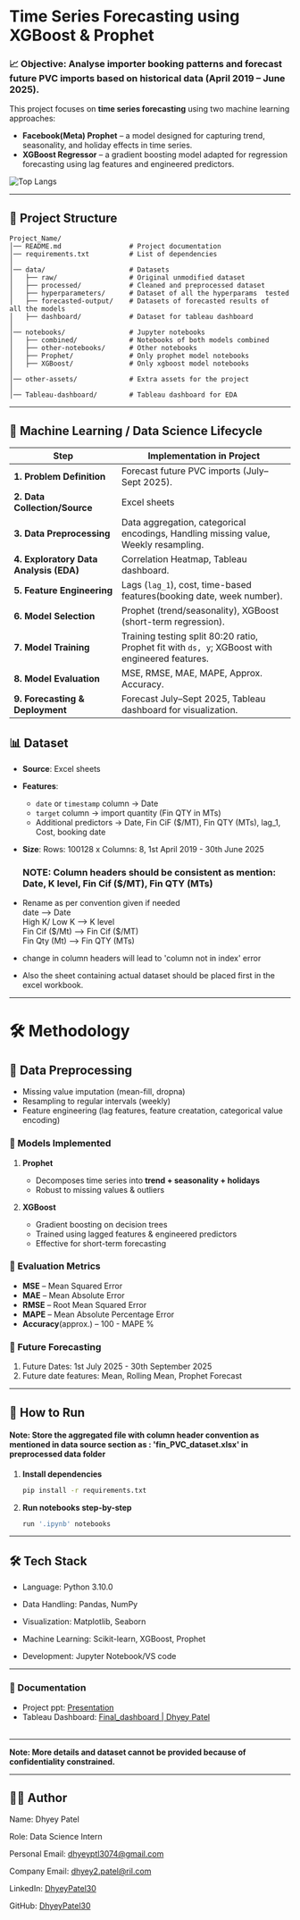 # Time Series Forecasting using XGBoost & Prophet 

### 📈 **Objective**: Analyse importer booking patterns and forecast **future PVC imports** based on historical data (April 2019 – June 2025).

This project focuses on **time series forecasting** using two machine learning approaches:  

- **Facebook(Meta) Prophet** – a model designed for capturing trend, seasonality, and holiday effects in time series.  
- **XGBoost Regressor** – a gradient boosting model adapted for regression forecasting using lag features and engineered predictors.  

![Top Langs](https://github-readme-stats.vercel.app/api/top-langs/?username=DhyeyPatel30&include_repo=Internship-Project&layout=compact&theme=dark&card_width=500&hide_border=false&border_color=30363d&border_radius=12)

---

## 📂 Project Structure

    Project_Name/
    │── README.md                 # Project documentation
    │── requirements.txt          # List of dependencies
    │
    │── data/                     # Datasets
    │   ├── raw/                  # Original unmodified dataset
    │   ├── processed/            # Cleaned and preprocessed dataset
    │   ├── hyperparameters/      # Dataset of all the hyperparams  tested
    │   ├── forecasted-output/    # Datasets of forecasted results of   all the models
    │   ├── dashboard/            # Dataset for tableau dashboard
    │
    │── notebooks/                # Jupyter notebooks
    │   ├── combined/             # Notebooks of both models combined
    │   ├── other-notebooks/      # Other notebooks
    │   ├── Prophet/              # Only prophet model notebooks
    │   ├── XGBoost/              # Only xgboost model notebooks
    │
    │── other-assets/             # Extra assets for the project
    │
    │── Tableau-dashboard/        # Tableau dashboard for EDA

---

## 🔄 Machine Learning / Data Science Lifecycle
| Step                                   | Implementation in Project                                                    |
| -------------------------------------- | ---------------------------------------------------------------------------- |
| **1. Problem Definition**              | Forecast future PVC imports (July–Sept 2025).                                |
| **2. Data Collection/Source**                 | Excel sheets                                          |
| **3. Data Preprocessing**              | Data aggregation, categorical encodings, Handling missing value, Weekly resampling.      |
| **4. Exploratory Data Analysis (EDA)** | Correlation Heatmap, Tableau dashboard.                    |
| **5. Feature Engineering**             | Lags (`lag_1`), cost, time-based features(booking date, week number). |
| **6. Model Selection**                 | Prophet (trend/seasonality), XGBoost (short-term regression).                |
| **7. Model Training**                  | Training testing split 80:20 ratio, Prophet fit with `ds, y`; XGBoost with engineered features.                  |
| **8. Model Evaluation**                | MSE, RMSE, MAE,  MAPE, Approx. Accuracy.                                                             |
| **9. Forecasting & Deployment**        | Forecast July–Sept 2025, Tableau dashboard for visualization.                |

## 📊 Dataset  
- **Source**: Excel sheets 
- **Features**:  
  - `date` or `timestamp` column → Date
  - `target` column → import quantity (Fin QTY in MTs) 
  - Additional predictors → Date, Fin CiF ($/MT), Fin QTY (MTs), lag_1, Cost, booking date
- **Size**: Rows: 100128 x Columns: 8, 1st April 2019 - 30th June 2025

   ### **NOTE: Column headers should be consistent as mention: Date, K level, Fin Cif ($/MT), Fin QTY (MTs)**
- Rename as per convention given if needed<br>
   date --> Date<br>
   High K/ Low K --> K level<br>
   Fin Cif (\$/Mt) --> Fin Cif (\$/MT)<br>
   Fin Qty (Mt) --> Fin QTY (MTs)<br>
- change in column headers will lead to 'column not in index' error 
- Also the sheet containing actual dataset should be placed first in the excel workbook.
---

# 🛠️ Methodology  
## 🔹 Data Preprocessing  
- Missing value imputation (mean-fill, dropna)
- Resampling to regular intervals (weekly)  
- Feature engineering (lag features, feature creatation, categorical value encoding)  

### 🔹 Models Implemented  
1. **Prophet**  
   - Decomposes time series into **trend + seasonality + holidays**  
   - Robust to missing values & outliers  

2. **XGBoost**  
   - Gradient boosting on decision trees  
   - Trained using lagged features & engineered predictors  
   - Effective for short-term forecasting  

### 🔹 Evaluation Metrics 
- **MSE** – Mean Squared Error 
- **MAE** – Mean Absolute Error  
- **RMSE** – Root Mean Squared Error  
- **MAPE** – Mean Absolute Percentage Error 
- **Accuracy**(approx.) – 100 - MAPE % 

### 🔹 Future Forecasting  
   1. Future Dates: 1st July 2025 - 30th September 2025
   2. Future date features: Mean, Rolling Mean, Prophet Forecast
 

 ---
## 🚀 How to Run  

####  **Note: Store the aggregated file with column header convention as mentioned in data source section as : 'fin_PVC_dataset.xlsx' in preprocessed data folder**

1. **Install dependencies**  
   ```bash
   pip install -r requirements.txt
2. **Run notebooks step-by-step**
   ```bash
   run '.ipynb' notebooks 
---

## 🛠️ Tech Stack

- Language: Python 3.10.0

- Data Handling: Pandas, NumPy

- Visualization: Matplotlib, Seaborn

- Machine Learning: Scikit-learn, XGBoost, Prophet

- Development: Jupyter Notebook/VS code

---

### 📄 Documentation

- Project ppt: [Presentation](other-assets/DhyeyPatel_intship_ppt.pptx)
- Tableau Dashboard: [Final_dashboard | Dhyey Patel](https://public.tableau.com/views/Final_dashboard_17543813139300/Dashboard13?:language=en-US&:sid=&:redirect=auth&:display_count=n&:origin=viz_share_link)<br><br>

---

**Note: More details and dataset cannot be provided because of confidentiality constrained.**

---

## 👨‍💻 Author

Name: Dhyey Patel

Role: Data Science Intern

Personal Email: dhyeyptl3074@gmail.com

Company Email: dhyey2.patel@ril.com

LinkedIn: [DhyeyPatel30](https://www.linkedin.com/in/DhyeyPatel30/)

GitHub: [DhyeyPatel30](https://github.com/DhyeyPatel30)
